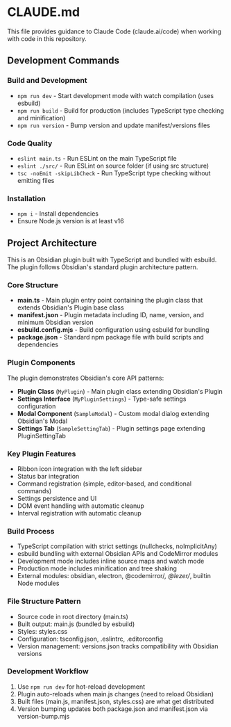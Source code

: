 # CLAUDE.md

This file provides guidance to Claude Code (claude.ai/code) when working with code in this repository.

## Development Commands

### Build and Development
- `npm run dev` - Start development mode with watch compilation (uses esbuild)
- `npm run build` - Build for production (includes TypeScript type checking and minification)
- `npm run version` - Bump version and update manifest/versions files

### Code Quality
- `eslint main.ts` - Run ESLint on the main TypeScript file
- `eslint ./src/` - Run ESLint on source folder (if using src structure)
- `tsc -noEmit -skipLibCheck` - Run TypeScript type checking without emitting files

### Installation
- `npm i` - Install dependencies
- Ensure Node.js version is at least v16

## Project Architecture

This is an Obsidian plugin built with TypeScript and bundled with esbuild. The plugin follows Obsidian's standard plugin architecture pattern.

### Core Structure
- **main.ts** - Main plugin entry point containing the plugin class that extends Obsidian's Plugin base class
- **manifest.json** - Plugin metadata including ID, name, version, and minimum Obsidian version
- **esbuild.config.mjs** - Build configuration using esbuild for bundling
- **package.json** - Standard npm package file with build scripts and dependencies

### Plugin Components
The plugin demonstrates Obsidian's core API patterns:
- **Plugin Class** (`MyPlugin`) - Main plugin class extending Obsidian's Plugin
- **Settings Interface** (`MyPluginSettings`) - Type-safe settings configuration
- **Modal Component** (`SampleModal`) - Custom modal dialog extending Obsidian's Modal
- **Settings Tab** (`SampleSettingTab`) - Plugin settings page extending PluginSettingTab

### Key Plugin Features
- Ribbon icon integration with the left sidebar
- Status bar integration
- Command registration (simple, editor-based, and conditional commands)
- Settings persistence and UI
- DOM event handling with automatic cleanup
- Interval registration with automatic cleanup

### Build Process
- TypeScript compilation with strict settings (nullchecks, noImplicitAny)
- esbuild bundling with external Obsidian APIs and CodeMirror modules
- Development mode includes inline source maps and watch mode
- Production mode includes minification and tree shaking
- External modules: obsidian, electron, @codemirror/*, @lezer/*, builtin Node modules

### File Structure Pattern
- Source code in root directory (main.ts)
- Built output: main.js (bundled by esbuild)
- Styles: styles.css
- Configuration: tsconfig.json, .eslintrc, .editorconfig
- Version management: versions.json tracks compatibility with Obsidian versions

### Development Workflow
1. Use `npm run dev` for hot-reload development
2. Plugin auto-reloads when main.js changes (need to reload Obsidian)
3. Built files (main.js, manifest.json, styles.css) are what get distributed
4. Version bumping updates both package.json and manifest.json via version-bump.mjs
